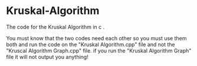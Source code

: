 # Kruskal-Algorithm
The code for the Kruskal Algorithm in c .

You must know that the two codes need each other so you must use them both and run the code on the "Kruskal Algorithm.cpp" file and not the "Kruscal Algorithm Graph.cpp" file.
if you run the "Kruskal Algorithm Graph" file it will not output you anything!
